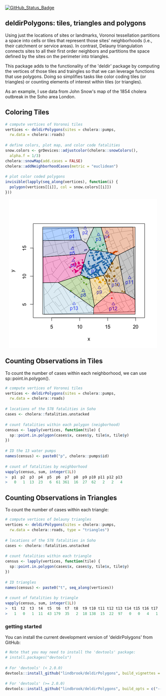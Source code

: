 
<!-- README.md is generated from README.Rmd. Please edit that file -->
[![GitHub\_Status\_Badge](https://img.shields.io/badge/GitHub-0.0.9012-red.svg)](https://github.com/lindbrook/deldirPolygons/blob/master/NEWS)

deldirPolygons: tiles, triangles and polygons
---------------------------------------------

Using just the locations of sites or landmarks, Voronoi tessellation partitions a space into cells or tiles that represent those sites' neighborhoods (i.e., their catchment or service areas). In contrast, Delauny triangulation connects sites to all their first order neighbors and partitions the space defined by the sites on the perimeter into triangles.

This package adds to the functionality of the 'deldir' package by computing the vertices of those tiles and traingles so that we can leverage functions that use polygons. Doing so simplifies tasks like color coding tiles (or triangles) or counting elements of interest within tiles (or triangles).

As an example, I use data from John Snow's map of the 1854 cholera outbreak in the Soho area London.

Coloring Tiles
--------------

``` r
# compute vertices of Voronoi tiles
vertices <- deldirPolygons(sites = cholera::pumps,
  rw.data = cholera::roads)

# define colors, plot map, and color code fatalities
snow.colors <- grDevices::adjustcolor(cholera::snowColors(),
  alpha.f = 1/3)
cholera::snowMap(add.cases = FALSE)
cholera::addNeighborhoodCases(metric = "euclidean")

# plot color coded polygons
invisible(lapply(seq_along(vertices), function(i) {
  polygon(vertices[[i]], col = snow.colors[[i]])
}))
```

<img src="README_files/figure-markdown_github/coloring-1.png" style="display: block; margin: auto;" />

Counting Observations in Tiles
------------------------------

To count the number of cases within each neighborhood, we can use sp::point.in.polygon().

``` r
# compute vertices of Voronoi tiles
vertices <- deldirPolygons(sites = cholera::pumps,
  rw.data = cholera::roads)

# locations of the 578 fatalities in Soho
cases <- cholera::fatalities.unstacked

# count fatalities within each polygon (neigborhood)
census <- lapply(vertices, function(tile) {
  sp::point.in.polygon(cases$x, cases$y, tile$x, tile$y)
})

# ID the 13 water pumps
names(census) <- paste0("p", cholera::pumps$id)

# count of fatalities by neighborhood
vapply(census, sum, integer(1L))
>  p1  p2  p3  p4  p5  p6  p7  p8  p9 p10 p11 p12 p13 
>   0   1  13  23   6  61 361  16  27  62   2   2   4
```

Counting Observations in Triangles
----------------------------------

To count the number of cases within each triangle:

``` r
# compute vertices of Delauny triangles
vertices <- deldirPolygons(sites = cholera::pumps,
  rw.data = cholera::roads, type = "triangles")

# locations of the 578 fatalities in Soho
cases <- cholera::fatalities.unstacked

# count fatalities within each triangle
census <- lapply(vertices, function(tile) {
  sp::point.in.polygon(cases$x, cases$y, tile$x, tile$y)
})

# ID triangles
names(census) <- paste0("t", seq_along(vertices))

# count of fatalities by triangle
vapply(census, sum, integer(1L))
>  t1  t2  t3  t4  t5  t6  t7  t8  t9 t10 t11 t12 t13 t14 t15 t16 t17 
>   1   0   1  11  43 179  35   2  18 138  15  22  97   0   0   4   1
```

### getting started

You can install the current development version of 'deldirPolygons' from GitHub:

``` r
# Note that you may need to install the 'devtools' package:
# install.packages("devtools")

# For 'devtools' (< 2.0.0)
devtools::install_github("lindbrook/deldirPolygons", build_vignettes = TRUE)

# For 'devtools' (>= 2.0.0)
devtools::install_github("lindbrook/deldirPolygons", build_opts = c("--no-resave-data", "--no-manual"))
```
